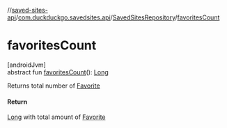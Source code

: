//[saved-sites-api](../../../index.md)/[com.duckduckgo.savedsites.api](../index.md)/[SavedSitesRepository](index.md)/[favoritesCount](favorites-count.md)

# favoritesCount

[androidJvm]\
abstract fun [favoritesCount](favorites-count.md)(): [Long](https://kotlinlang.org/api/latest/jvm/stdlib/kotlin/-long/index.html)

Returns total number of [Favorite](../../com.duckduckgo.savedsites.api.models/-saved-site/-favorite/index.md)

#### Return

[Long](https://kotlinlang.org/api/latest/jvm/stdlib/kotlin/-long/index.html) with total amount of [Favorite](../../com.duckduckgo.savedsites.api.models/-saved-site/-favorite/index.md)
